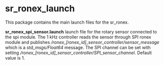 sr_ronex_launch
========

This package contains the main launch files for the sr_ronex.

**sr_ronex_spi_sensor.launch** launch file for the rotary sensor connected to the spi module.
The 1 kHz controller reads the sensor through SPI ronex module and publishes  */ronex_[ronex_id]_sensor_controller/sensor_message* which is a *std_msgs/Float64* message.
The SPI channel can be set with setting */ronex_[ronex_id]_sensor_controller/SPI_sensor_channel*. Default value is 1.
